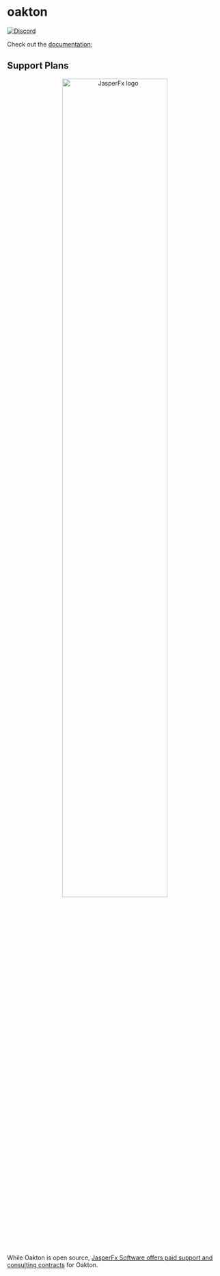 # oakton

[![Discord](https://img.shields.io/discord/1074998995086225460?color=blue&label=Chat%20on%20Discord)](https://discord.gg/WMxrvegf8H)

Check out the [documentation](https://jasperfx.github.io/oakton);

## Support Plans

<div align="center">
    <img src="https://www.jasperfx.net/wp-content/uploads/2023/07/logo-alt-min.png" alt="JasperFx logo" width="70%">
</div>

While Oakton is open source, [JasperFx Software offers paid support and consulting contracts](https://bit.ly/3szhwT2) for Oakton. 
